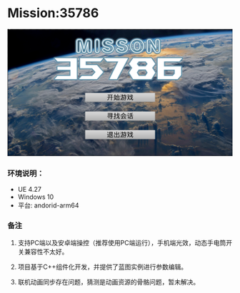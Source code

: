 # Mission:35786
![image.png](./main.png)

### 环境说明：
- UE 4.27
- Windows 10
- 平台: andorid-arm64



### 备注
1. 支持PC端以及安卓端操控（推荐使用PC端运行），手机端光效，动态手电筒开关兼容性不太好。

2. 项目基于C++组件化开发，并提供了蓝图实例进行参数编辑。

3. 联机动画同步存在问题，猜测是动画资源的骨骼问题，暂未解决。